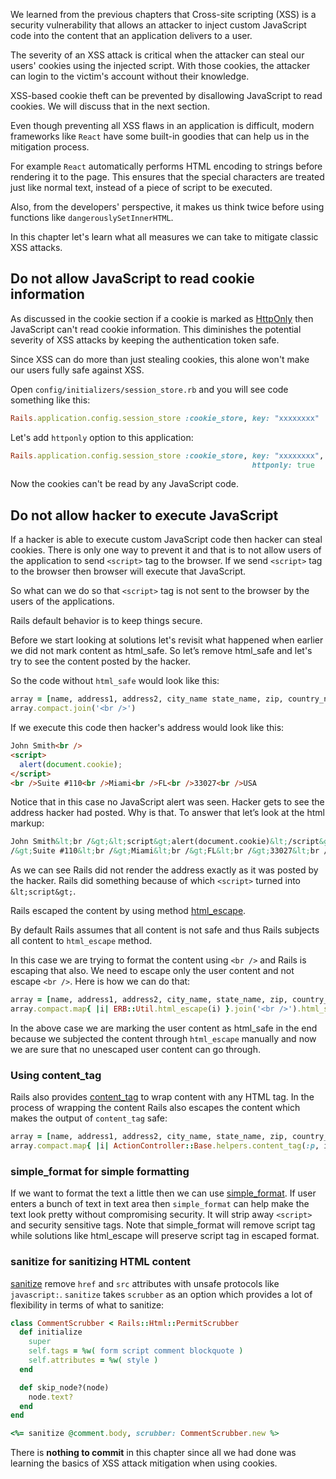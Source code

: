 We learned from the previous chapters that Cross-site scripting (XSS) is a
security vulnerability that allows an attacker to inject custom JavaScript code
into the content that an application delivers to a user.

The severity of an XSS attack is critical when the attacker can steal our users'
cookies using the injected script. With those cookies, the attacker can login to
the victim's account without their knowledge.

XSS-based cookie theft can be prevented by disallowing JavaScript to read
cookies. We will discuss that in the next section.

Even though preventing all XSS flaws in an application is difficult, modern
frameworks like `React` have some built-in goodies that can help us in the
mitigation process.

For example `React` automatically performs HTML encoding to strings before
rendering it to the page. This ensures that the special characters are treated
just like normal text, instead of a piece of script to be executed.

Also, from the developers' perspective, it makes us think twice before using
functions like `dangerouslySetInnerHTML`.

In this chapter let's learn what all measures we can take to mitigate classic
XSS attacks.

## Do not allow JavaScript to read cookie information

As discussed in the cookie section if a cookie is marked as
[HttpOnly](https://www.owasp.org/index.php/HttpOnly) then JavaScript can't read
cookie information. This diminishes the potential severity of XSS attacks by
keeping the authentication token safe.

Since XSS can do more than just stealing cookies, this alone won't make our
users fully safe against XSS.

Open `config/initializers/session_store.rb` and you will see code something like
this:

```ruby
Rails.application.config.session_store :cookie_store, key: "xxxxxxxx"
```

Let's add `httponly` option to this application:

```ruby
Rails.application.config.session_store :cookie_store, key: "xxxxxxxx",
                                                      httponly: true
```

Now the cookies can't be read by any JavaScript code.

## Do not allow hacker to execute JavaScript

If a hacker is able to execute custom JavaScript code then hacker can steal
cookies. There is only one way to prevent it and that is to not allow users of
the application to send `<script>` tag to the browser. If we send `<script>` tag
to the browser then browser will execute that JavaScript.

So what can we do so that `<script>` tag is not sent to the browser by the users
of the applications.

Rails default behavior is to keep things secure.

Before we start looking at solutions let's revisit what happened when earlier we
did not mark content as html_safe. So let’s remove html_safe and let's try to
see the content posted by the hacker.

So the code without `html_safe` would look like this:

```ruby
array = [name, address1, address2, city_name state_name, zip, country_name]
array.compact.join('<br />')
```

If we execute this code then hacker's address would look like this:

```html
John Smith<br />
<script>
  alert(document.cookie);
</script>
<br />Suite #110<br />Miami<br />FL<br />33027<br />USA
```

Notice that in this case no JavaScript alert was seen. Hacker gets to see the
address hacker had posted. Why is that. To answer that let’s look at the html
markup:

```html
John Smith&lt;br /&gt;&lt;script&gt;alert(document.cookie)&lt;/script&gt;&lt; br
/&gt;Suite #110&lt;br /&gt;Miami&lt;br /&gt;FL&lt;br /&gt;33027&lt;br /&gt;USA
```

As we can see Rails did not render the address exactly as it was posted by the
hacker. Rails did something because of which `<script>` turned into
`&lt;script&gt;`.

Rails escaped the content by using method
[html_escape](https://api.rubyonrails.org/classes/ERB/Util.html#method-c-html_escape).

By default Rails assumes that all content is not safe and thus Rails subjects
all content to `html_escape` method.

In this case we are trying to format the content using `<br />` and Rails is
escaping that also. We need to escape only the user content and not escape
`<br />`. Here is how we can do that:

```ruby
array = [name, address1, address2, city_name, state_name, zip, country_name]
array.compact.map{ |i| ERB::Util.html_escape(i) }.join('<br />').html_safe
```

In the above case we are marking the user content as html_safe in the end
because we subjected the content through `html_escape` manually and now we are
sure that no unescaped user content can go through.

### Using content_tag

Rails also provides
[content_tag](https://api.rubyonrails.org/classes/ActionView/Helpers/TagHelper.html#method-i-content_tag)
to wrap content with any HTML tag. In the process of wrapping the content Rails
also escapes the content which makes the output of `content_tag` safe:

```ruby
array = [name, address1, address2, city_name, state_name, zip, country_name]
array.compact.map{ |i| ActionController::Base.helpers.content_tag(:p, i) }.join('').html_safe
```

### simple_format for simple formatting

If we want to format the text a little then we can use
[simple_format](https://api.rubyonrails.org/classes/ActionView/Helpers/TextHelper.html#method-i-simple_format).
If user enters a bunch of text in text area then `simple_format` can help make
the text look pretty without compromising security. It will strip away
`<script>` and security sensitive tags. Note that simple_format will remove
script tag while solutions like html_escape will preserve script tag in escaped
format.

### sanitize for sanitizing HTML content

[sanitize](https://api.rubyonrails.org/classes/ActionView/Helpers/SanitizeHelper.html#method-i-sanitize)
remove `href` and `src` attributes with unsafe protocols like `javascript:`.
`sanitize` takes `scrubber` as an option which provides a lot of flexibility in
terms of what to sanitize:

```ruby
class CommentScrubber < Rails::Html::PermitScrubber
  def initialize
    super
    self.tags = %w( form script comment blockquote )
    self.attributes = %w( style )
  end

  def skip_node?(node)
    node.text?
  end
end

<%= sanitize @comment.body, scrubber: CommentScrubber.new %>
```

There is **nothing to commit** in this chapter since all we had done was
learning the basics of XSS attack mitigation when using cookies.
